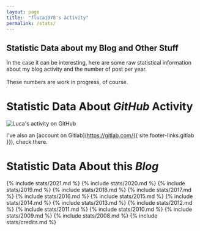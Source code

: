 ```yaml
---
layout: page
title:  "fluca1978's activity"
permalink: /stats/
---
```


Statistic Data about my Blog and Other Stuff
---

In the case it can be interesting, here are some raw statistical information about my blog activity and the number of post per year. 
<br/>
<br/>
These numbers are work in progress, of course.

# Statistic Data About *GitHub* Activity

<img src="http://ghchart.rshah.org/5c55aa/fluca1978" alt="Luca's activity on GitHub" />

I've also an [account on Gitlab](https://gitlab.com/{{ site.footer-links.gitlab }}), check there.

# Statistic Data About this *Blog*

{% include stats/2021.md %}
{% include stats/2020.md %}
{% include stats/2019.md %}
{% include stats/2018.md %}
{% include stats/2017.md %}
{% include stats/2016.md %}
{% include stats/2015.md %}
{% include stats/2014.md %}
{% include stats/2013.md %}
{% include stats/2012.md %}
{% include stats/2011.md %}
{% include stats/2010.md %}
{% include stats/2009.md %}
{% include stats/2008.md %}
{% include stats/credits.md %}


